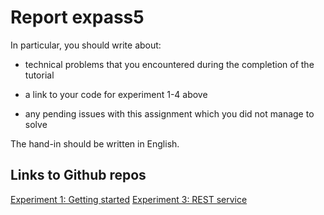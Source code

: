 # Report expass5

In particular, you should write about:

- technical problems that you encountered during the completion of the tutorial

- a link to your code for experiment 1-4 above

- any pending issues with this assignment which you did not manage to solve

The hand-in should be written in English.

## Links to Github repos

[Experiment 1: Getting started](https://github.com/jolsaker98/Dat250-expass5-experiment1)
[Experiment 3: REST service](https://github.com/jolsaker98/Dat250-expass5-experiment3)
